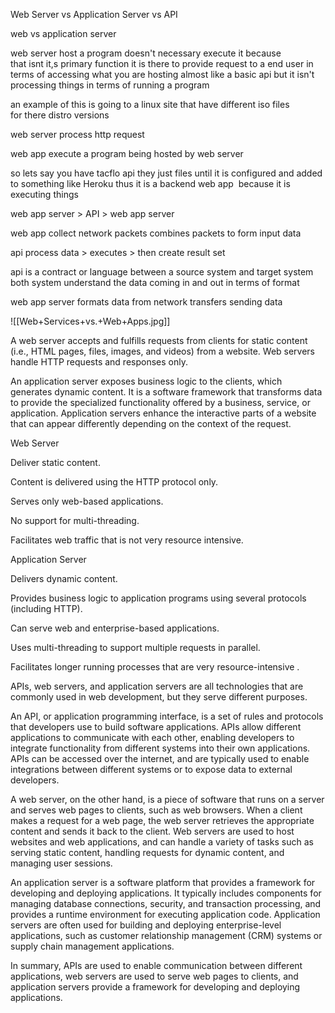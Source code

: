 Web Server vs Application Server vs API 

web vs application server  

web server host a program doesn't necessary execute it because that isnt it,s primary function it is there to provide request to a end user in terms of accessing what you are hosting almost like a basic api but it isn't processing things in terms of running a program 

an example of this is going to a linux site that have different iso files for there distro versions  

web server process http request 

web app execute a program being hosted by web server 

so lets say you have tacflo api they just files until it is configured and added to something like Heroku thus it is a backend web app  because it is executing things 

web app server > API > web app server 

web app collect network packets combines packets to form input data 

api process data > executes > then create result set 

api is a contract or language between a source system and target system both system understand the data coming in and out in terms of format 

web app server formats data from network transfers sending data 

![[Web+Services+vs.+Web+Apps.jpg]]


A web server accepts and fulfills requests from clients for static content (i.e., HTML pages, files, images, and videos) from a website. Web servers handle HTTP requests and responses only. 

An application server exposes business logic to the clients, which generates dynamic content. It is a software framework that transforms data to provide the specialized functionality offered by a business, service, or application. Application servers enhance the interactive parts of a website that can appear differently depending on the context of the request. 

Web Server 

Deliver static content. 

Content is delivered using the HTTP protocol only. 

Serves only web-based applications. 

No support for multi-threading. 

Facilitates web traffic that is not very resource intensive. 

Application Server 

Delivers dynamic content. 

Provides business logic to application programs using several protocols (including HTTP). 

Can serve web and enterprise-based applications. 

Uses multi-threading to support multiple requests in parallel. 

Facilitates longer running processes that are very resource-intensive .








APIs, web servers, and application servers are all technologies that are commonly used in web development, but they serve different purposes.

An API, or application programming interface, is a set of rules and protocols that developers use to build software applications. APIs allow different applications to communicate with each other, enabling developers to integrate functionality from different systems into their own applications. APIs can be accessed over the internet, and are typically used to enable integrations between different systems or to expose data to external developers.

A web server, on the other hand, is a piece of software that runs on a server and serves web pages to clients, such as web browsers. When a client makes a request for a web page, the web server retrieves the appropriate content and sends it back to the client. Web servers are used to host websites and web applications, and can handle a variety of tasks such as serving static content, handling requests for dynamic content, and managing user sessions.

An application server is a software platform that provides a framework for developing and deploying applications. It typically includes components for managing database connections, security, and transaction processing, and provides a runtime environment for executing application code. Application servers are often used for building and deploying enterprise-level applications, such as customer relationship management (CRM) systems or supply chain management applications.

In summary, APIs are used to enable communication between different applications, web servers are used to serve web pages to clients, and application servers provide a framework for developing and deploying applications.